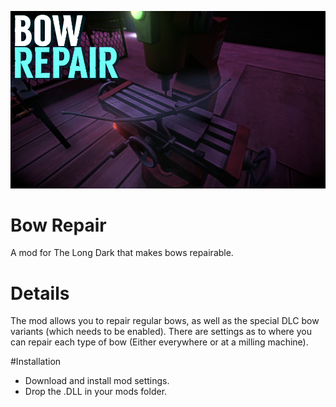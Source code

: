 ![Screenshot](https://github.com/DemonBunnyBon/ModListJson/blob/main/Thumb_BR.png?raw=true)

# Bow Repair
A mod for The Long Dark that makes bows repairable.

# Details

The mod allows you to repair regular bows, as well as the special DLC bow variants (which needs to be enabled).
There are settings as to where you can repair each type of bow (Either everywhere or at a milling machine).

#Installation

- Download and install mod settings.
- Drop the .DLL in your mods folder.
